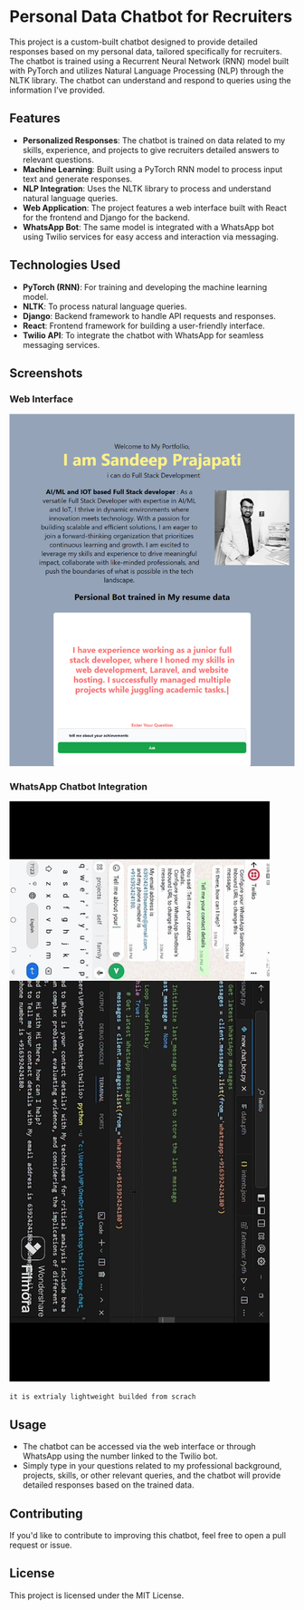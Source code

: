 # Personal Data Chatbot for Recruiters

This project is a custom-built chatbot designed to provide detailed responses based on my personal data, tailored specifically for recruiters. The chatbot is trained using a Recurrent Neural Network (RNN) model built with PyTorch and utilizes Natural Language Processing (NLP) through the NLTK library. The chatbot can understand and respond to queries using the information I’ve provided.

## Features
- **Personalized Responses**: The chatbot is trained on data related to my skills, experience, and projects to give recruiters detailed answers to relevant questions.
- **Machine Learning**: Built using a PyTorch RNN model to process input text and generate responses.
- **NLP Integration**: Uses the NLTK library to process and understand natural language queries.
- **Web Application**: The project features a web interface built with React for the frontend and Django for the backend.
- **WhatsApp Bot**: The same model is integrated with a WhatsApp bot using Twilio services for easy access and interaction via messaging.

## Technologies Used
- **PyTorch (RNN)**: For training and developing the machine learning model.
- **NLTK**: To process natural language queries.
- **Django**: Backend framework to handle API requests and responses.
- **React**: Frontend framework for building a user-friendly interface.
- **Twilio API**: To integrate the chatbot with WhatsApp for seamless messaging services.

## Screenshots

### Web Interface
![Web Interface Screenshot](./images/localhost_3000_%20(1).png)

### WhatsApp Chatbot Integration
![WhatsApp Bot Screenshot](./images/WhatsApp%20Image%202024-09-22%20at%2021.39.33_610ae419.jpg)

`it is extrialy lightweight builded from scrach`

## Usage
- The chatbot can be accessed via the web interface or through WhatsApp using the number linked to the Twilio bot.
- Simply type in your questions related to my professional background, projects, skills, or other relevant queries, and the chatbot will provide detailed responses based on the trained data.

## Contributing
If you'd like to contribute to improving this chatbot, feel free to open a pull request or issue.

## License
This project is licensed under the MIT License.
